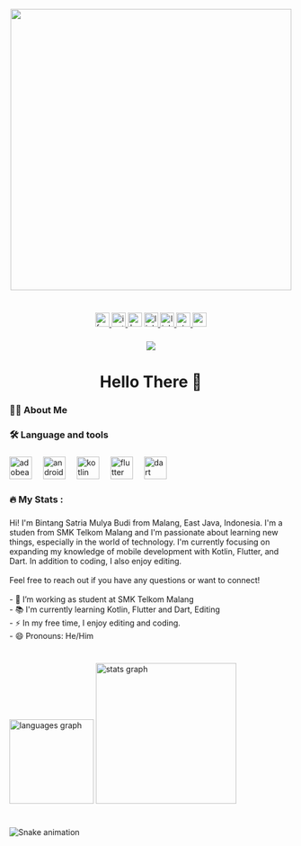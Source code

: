 <br clear="both">

<div align="center">
  <img height="500" src="https://img.freepik.com/free-photo/programming-background-with-person-working-with-codes-computer_23-2150010125.jpg?t=st=1722579162~exp=1722582762~hmac=8931a97d2362cdb69e8f1bc916dc2f33a4085ae6ada043f06ea088a41b863da2&w=1380"  />
</div>

###

<br clear="both">

<div align="center">
  <a href="https://web.facebook.com/bintanxmv" target="_blank">
    <img src="https://img.shields.io/static/v1?message=Facebook&logo=facebook&label=&color=1877F2&logoColor=white&labelColor=&style=for-the-badge" height="25" alt="facebook logo"  />
  </a>
  <a href="https://www.instagram.com/bintanxmv/" target="_blank">
    <img src="https://img.shields.io/static/v1?message=Instagram&logo=instagram&label=&color=E4405F&logoColor=white&labelColor=&style=for-the-badge" height="25" alt="instagram logo"  />
  </a>
  <img src="https://img.shields.io/static/v1?message=HackerRank&logo=hackerrank&label=&color=2EC866&logoColor=white&labelColor=&style=for-the-badge" height="25" alt="hackerrank logo"  />
  <a href="https://l.instagram.com/?u=https%3A%2F%2Flinktr.ee%2Fbintanxmv&e=AT25R2f68VJYa1CMBn6NZ9Re3yX05TTYIg_rcYdcDQcWV4OkLJILfM4I6S5a8lp4Y9Ux4SW5VMqkYqAloJ0TbWnt48Mxds2602ZguRo" target="_blank">
    <img src="https://img.shields.io/static/v1?message=Linktree&logo=linktree&label=&color=1de9b6&logoColor=white&labelColor=&style=for-the-badge" height="25" alt="linktree logo"  />
  </a>
  <a href="https://www.linkedin.com/in/bintangsatriamulya/" target="_blank">
    <img src="https://img.shields.io/static/v1?message=LinkedIn&logo=linkedin&label=&color=0077B5&logoColor=white&labelColor=&style=for-the-badge" height="25" alt="linkedin logo"  />
  </a>
  <a href="https://stackoverflow.com/users/23227790/bintang-satria-mulya-budi" target="_blank">
    <img src="https://img.shields.io/static/v1?message=Stackoverflow&logo=stackoverflow&label=&color=FE7A16&logoColor=white&labelColor=&style=for-the-badge" height="25" alt="stackoverflow logo"  />
  </a>
  <a href="https://www.youtube.com/channel/UCJI2ESenJD2rk29FY-aGFSQ" target="_blank">
    <img src="https://img.shields.io/static/v1?message=Youtube&logo=youtube&label=&color=FF0000&logoColor=white&labelColor=&style=for-the-badge" height="25" alt="youtube logo"  />
  </a>
</div>

###

<div align="center">
  <img src="https://visitor-badge.laobi.icu/badge?page_id=bintanxmv.bintanxmv&"  />
</div>

###

<h1 align="center">Hello There 👋</h1>

###

<h3 align="left">👩‍💻  About Me</h3>

###

<h3 align="left">🛠 Language and tools</h3>

###

<div align="left">
  <img src="https://skillicons.dev/icons?i=ae" height="40" alt="adobeaftereffects logo"  />
  <img width="12" />
  <img src="https://skillicons.dev/icons?i=androidstudio" height="40" alt="androidstudio logo"  />
  <img width="12" />
  <img src="https://skillicons.dev/icons?i=kotlin" height="40" alt="kotlin logo"  />
  <img width="12" />
  <img src="https://skillicons.dev/icons?i=flutter" height="40" alt="flutter logo"  />
  <img width="12" />
  <img src="https://skillicons.dev/icons?i=dart" height="40" alt="dart logo"  />
</div>

###

<h3 align="left">🔥   My Stats :</h3>

###

<p align="left">Hi! I'm Bintang Satria Mulya Budi from Malang, East Java, Indonesia. I'm a studen from SMK Telkom Malang and I'm passionate about learning new things, especially in the world of technology. I'm currently focusing on expanding my knowledge of mobile development with Kotlin, Flutter, and Dart. In addition to coding, I also enjoy editing.<br><br>Feel free to reach out if you have any questions or want to connect!<br><br>- 🔭 I’m working as student at SMK Telkom Malang<br>- 📚 I'm currently learning Kotlin, Flutter and Dart, Editing<br>- ⚡ In my free time,  I enjoy editing and coding.<br>- 😄 Pronouns: He/Him</p>

###

<br clear="both">

<div align="left">
  <img src="https://github-readme-stats.vercel.app/api/top-langs?username=bintanxmv&locale=en&hide_title=false&layout=compact&card_width=320&langs_count=5&theme=tokyonight&hide_border=false&order=2" height="150" alt="languages graph"  />
  <img src="https://github-readme-stats.vercel.app/api?username=bintanxmv&hide_title=false&hide_rank=false&show_icons=true&include_all_commits=true&count_private=true&disable_animations=false&theme=tokyonight&locale=en&hide_border=false&order=1" height="250" alt="stats graph"  />
</div>

###

<br clear="both">

<img src="https://raw.githubusercontent.com/bintanxmv/bintanxmv/output/snake.svg" alt="Snake animation" />

###

